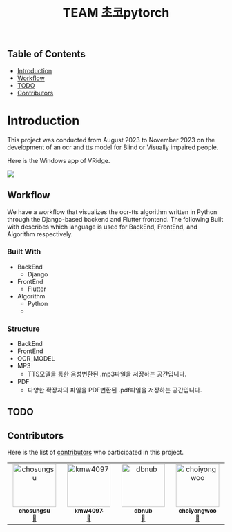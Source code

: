 <h1 align="center"> TEAM 초코pytorch </h1> <br>

## Table of Contents

- [Introduction](#introduction)
- [Workflow](#workflow)
- [TODO](#todo)
- [Contributors](#contributors)

# Introduction

This project was conducted from August 2023 to November 2023 on the development of an ocr and tts model for Blind or Visually impaired people.

Here is the Windows app of VRidge.


<img src='https://github.com/pytorch-team/ocr-tts/assets/48382347/c5804d58-9465-4766-a76e-cbe019da4da7' width="width 100%" height="height 100%">


## Workflow

We have a workflow that visualizes the ocr-tts algorithm written in Python through the Django-based backend and Flutter frontend. The following Built with describes which language is used for BackEnd, FrontEnd, and Algorithm respectively.

### Built With

  * BackEnd
    * Django
  * FrontEnd
    * Flutter
  * Algorithm
    * Python
    * 
### Structure

  * BackEnd
  * FrontEnd
  * OCR_MODEL
  * MP3
     * TTS모델을 통한 음성변환된 .mp3파일을 저장하는 공간입니다.
  * PDF
     * 다양한 확장자의 파일을 PDF변환된 .pdf파일을 저장하는 공간입니다.
    
## TODO

 
## Contributors

Here is the list of
[contributors](https://github.com/pytorch-team/ocr-tts/graphs/contributors)
who participated in this project.

<table>
  <tbody>
    <tr>
      <td align="center" valign="top" width="14.28%"><a href="https://github.com/chosungsu"><img src="https://avatars.githubusercontent.com/u/48382347?v=4?s=100" width="100px;" alt="chosungsu"/><br /><sub><b>chosungsu</b></sub></a><br /><a href="https://github.com/pytorch-team/ocr-tts/commits?author=chosungsu" title="Commits">📖</a> </td>
      <td align="center" valign="top" width="14.28%"><a href="https://github.com/kmw4097"><img src="https://avatars.githubusercontent.com/u/98750892?v=4?s=100" width="100px;" alt="kmw4097"/><br /><sub><b>kmw4097</b></sub></a><br /><a href="https://github.com/pytorch-team/ocr-tts/commits?author=kmw4097" title="Commits">📖</a> </td>
      <td align="center" valign="top" width="14.28%"><a href="https://github.com/dbnub"><img src="https://avatars.githubusercontent.com/u/99518647?v=4?s=100" width="100px;" alt="dbnub"/><br /><sub><b>dbnub</b></sub></a><br /><a href="https://github.com/pytorch-team/ocr-tts/commits?author=dbnub" title="Commits">📖</a> </td>
      <td align="center" valign="top" width="14.28%"><a href="https://github.com/choiyongwoo"><img src="https://avatars.githubusercontent.com/u/50268222?v=4?s=100" width="100px;" alt="choiyongwoo"/><br /><sub><b>choiyongwoo</b></sub></a><br /><a href="https://github.com/pytorch-team/ocr-tts/commits?author=choiyongwoo" title="Commits">📖</a> </td>
    </tr>
  </tbody>
</table>

